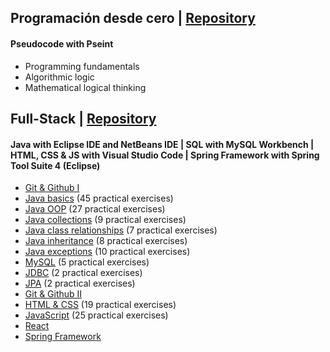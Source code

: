 ## Programación desde cero | [Repository](https://github.com/katheprc/EGG/tree/main/PDC) 
#### Pseudocode with Pseint
* Programming fundamentals
* Algorithmic logic
* Mathematical logical thinking



## Full-Stack | [Repository](https://github.com/katheprc/EGG/tree/main/Full-Stack) 
#### Java with Eclipse IDE and NetBeans IDE | SQL with MySQL Workbench | HTML, CSS & JS with Visual Studio Code | Spring Framework with Spring Tool Suite 4 (Eclipse)
* [Git & Github I](https://github.com/katheprc/EGG/tree/main/Full-Stack/1%20-%20Git%20%26%20Github%20I)
* [Java basics](https://github.com/katheprc/EGG/tree/main/Full-Stack/2%20-%20Java) (45 practical exercises)
* [Java OOP](https://github.com/katheprc/EGG/tree/main/Full-Stack/3%20-%20POO) (27 practical exercises)
* [Java collections](https://github.com/katheprc/EGG/tree/main/Full-Stack/4%20-%20Colecciones) (9 practical exercises)
* [Java class relationships](https://github.com/katheprc/EGG/tree/main/Full-Stack/5%20-%20Relaciones) (7 practical exercises)
* [Java inheritance](https://github.com/katheprc/EGG/tree/main/Full-Stack/6%20-%20Herencia) (8 practical exercises)
* [Java exceptions](https://github.com/katheprc/EGG/tree/main/Full-Stack/7%20-%20Excepciones) (10 practical exercises)
* [MySQL](https://github.com/katheprc/EGG/tree/main/Full-Stack/8%20-%20MySQL) (5 practical exercises)
* [JDBC](https://github.com/katheprc/EGG/tree/main/Full-Stack/9%20-%20JDBC) (2 practical exercises)
* [JPA](https://github.com/katheprc/EGG/tree/main/Full-Stack/10%20-%20JPA) (2 practical exercises)
* [Git & Github II](https://github.com/katheprc/EGG/tree/main/Full-Stack/11%20-%20Git%20%26%20Github%20II) 
* [HTML & CSS](https://github.com/katheprc/EGG/tree/main/Full-Stack/12%20-%20HTML%20y%20CSS) (19 practical exercises)
* [JavaScript](https://github.com/katheprc/EGG/tree/main/Full-Stack/13%20-%20JavaScript) (25 practical exercises)
* [React](https://github.com/katheprc/EGG/tree/main/Full-Stack/14%20-%20React)
* [Spring Framework](https://github.com/katheprc/EGG/tree/main/Full-Stack/15%20-%20Spring)

